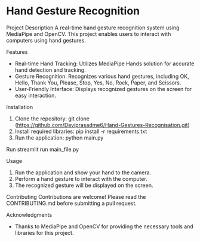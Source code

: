 # Hand Gesture Recognition

Project Description
A real-time hand gesture recognition system using MediaPipe and OpenCV. This project enables users to interact with computers using hand gestures.

Features
- Real-time Hand Tracking: Utilizes MediaPipe Hands solution for accurate hand detection and tracking.
- Gesture Recognition: Recognizes various hand gestures, including OK, Hello, Thank You, Please, Stop, Yes, No, Rock, Paper, and Scissors.
- User-Friendly Interface: Displays recognized gestures on the screen for easy interaction.

Installation
1. Clone the repository: git clone (https://github.com/Deviprasadme6/Hand-Gestures-Recognisation.git)
2. Install required libraries: pip install -r requirements.txt
3. Run the application: python main.py

Run
streamlit run main_file.py

Usage
1. Run the application and show your hand to the camera.
2. Perform a hand gesture to interact with the computer.
3. The recognized gesture will be displayed on the screen.

Contributing
Contributions are welcome! Please read the CONTRIBUTING.md before submitting a pull request.

Acknowledgments
- Thanks to MediaPipe and OpenCV for providing the necessary tools and libraries for this project.
